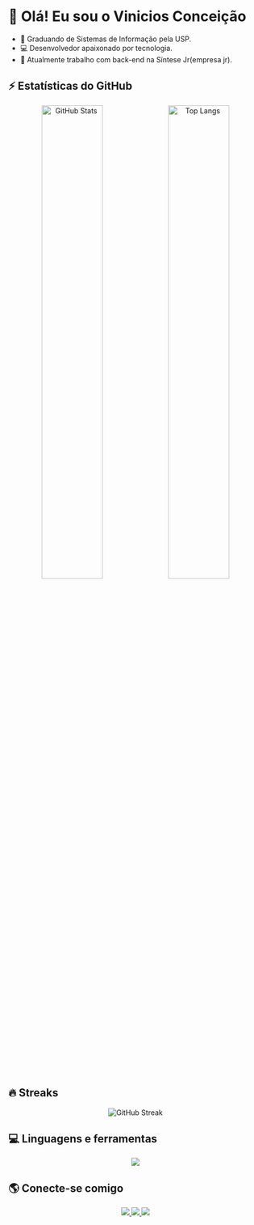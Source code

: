 # 👋 Olá! Eu sou o Vinicios Conceição

- 📖 Graduando de Sistemas de Informação pela USP.
- 💻 Desenvolvedor apaixonado por tecnologia.
- 🚀 Atualmente trabalho com back-end na Síntese Jr(empresa jr).

<div>
  
## ⚡ Estatísticas do GitHub

<div align="center">

  <img width="49%" src="https://github-readme-stats.vercel.app/api?username=vin0-1&show_icons=true&theme=highcontrast" alt="GitHub Stats"/>
  <img width="49%" src="https://github-readme-stats.vercel.app/api/top-langs/?username=vin0-1&layout=compact&theme=highcontrast" alt="Top Langs"/>

</div>

## 🔥 Streaks

<div align="center">

  <img src="https://streak-stats.demolab.com?user=vin0-1&theme=highcontrast&border_radius=10" alt="GitHub Streak"/>

</div>

## 💻 Linguagens e ferramentas

<p align="center">
  <a href="https://skillicons.dev">
    <img src="https://skillicons.dev/icons?i=git,github,vscode,mongodb,nodejs,c,py" />
  </a>
</p>

## 🌎 Conecte-se comigo

<div align="center">
  

  <!-- Instagram -->
  <a href="https://instagram.com/vino.c.s.j" target="_blank">
    <img src="https://img.shields.io/badge/-Instagram-%23E4405F?style=for-the-badge&logo=instagram&logoColor=white" target="_blank">
  </a>
  
  <!-- Gmail -->
  <a href="mailto:vinicios1407@gmail.com">
    <img src="https://img.shields.io/badge/-Gmail-%23333?style=for-the-badge&logo=gmail&logoColor=white" target="_blank">
  </a>
  
  <!-- LinkedIn -->
  <a href="https://www.linkedin.com/in/www.linkedin.com/in/vinicios-c-b11856230" target="_blank">
    <img src="https://img.shields.io/badge/-LinkedIn-%230077B5?style=for-the-badge&logo=linkedin&logoColor=white" target="_blank">
  </a> 


</div>

</div>
